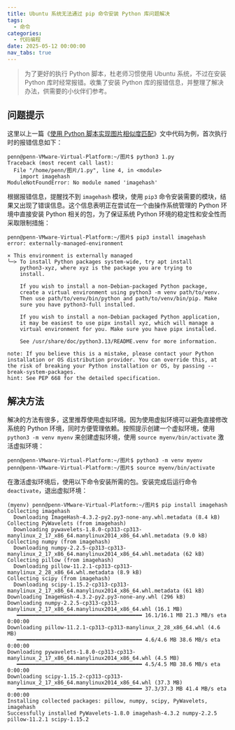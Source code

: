 ```yaml
---
title: Ubuntu 系统无法通过 pip 命令安装 Python 库问题解决
tags:
  - 命令
categories:
  - 代码编程
date: 2025-05-12 00:00:00
nav_tabs: true
---
```


> 为了更好的执行 Python 脚本，杜老师习惯使用 Ubuntu 系统，不过在安装 Python 库时经常报错。收集了安装 Python 库的报错信息，并整理了解决办法，供需要的小伙伴们参考。

<!-- more -->

## 问题提示

这里以上一篇《[使用 Python 脚本实现图片相似度匹配](https://dusays.com/827/)》文中代码为例，首次执行时的报错信息如下：

```
penn@penn-VMware-Virtual-Platform:~/图片$ python3 1.py
Traceback (most recent call last):
  File "/home/penn/图片/1.py", line 4, in <module>
    import imagehash
ModuleNotFoundError: No module named 'imagehash'
```

根据报错信息，提醒找不到 `imagehash` 模块，使用 `pip3` 命令安装需要的模块，结果又出现了错误信息。这个信息表明正在尝试在一个由操作系统管理的 Python 环境中直接安装 Python 相关的包，为了保证系统 Python 环境的稳定性和安全性而采取限制措施：

```
penn@penn-VMware-Virtual-Platform:~/图片$ pip3 install imagehash
error: externally-managed-environment

× This environment is externally managed
╰─> To install Python packages system-wide, try apt install
    python3-xyz, where xyz is the package you are trying to
    install.
    
    If you wish to install a non-Debian-packaged Python package,
    create a virtual environment using python3 -m venv path/to/venv.
    Then use path/to/venv/bin/python and path/to/venv/bin/pip. Make
    sure you have python3-full installed.
    
    If you wish to install a non-Debian packaged Python application,
    it may be easiest to use pipx install xyz, which will manage a
    virtual environment for you. Make sure you have pipx installed.
    
    See /usr/share/doc/python3.13/README.venv for more information.

note: If you believe this is a mistake, please contact your Python installation or OS distribution provider. You can override this, at the risk of breaking your Python installation or OS, by passing --break-system-packages.
hint: See PEP 668 for the detailed specification.
```

## 解决方法

解决的方法有很多，这里推荐使用虚拟环境。因为使用虚拟环境可以避免直接修改系统的 Python 环境，同时方便管理依赖。按照提示创建一个虚拟环境，使用 `python3 -m venv myenv` 来创建虚拟环境，使用 `source myenv/bin/activate` 激活虚拟环境：

```
penn@penn-VMware-Virtual-Platform:~/图片$ python3 -m venv myenv
penn@penn-VMware-Virtual-Platform:~/图片$ source myenv/bin/activate
```

在激活虚拟环境后，使用以下命令安装所需的包。安装完成后运行命令 `deactivate`，退出虚拟环境：

```
(myenv) penn@penn-VMware-Virtual-Platform:~/图片$ pip install imagehash
Collecting imagehash
  Downloading ImageHash-4.3.2-py2.py3-none-any.whl.metadata (8.4 kB)
Collecting PyWavelets (from imagehash)
  Downloading pywavelets-1.8.0-cp313-cp313-manylinux_2_17_x86_64.manylinux2014_x86_64.whl.metadata (9.0 kB)
Collecting numpy (from imagehash)
  Downloading numpy-2.2.5-cp313-cp313-manylinux_2_17_x86_64.manylinux2014_x86_64.whl.metadata (62 kB)
Collecting pillow (from imagehash)
  Downloading pillow-11.2.1-cp313-cp313-manylinux_2_28_x86_64.whl.metadata (8.9 kB)
Collecting scipy (from imagehash)
  Downloading scipy-1.15.2-cp313-cp313-manylinux_2_17_x86_64.manylinux2014_x86_64.whl.metadata (61 kB)
Downloading ImageHash-4.3.2-py2.py3-none-any.whl (296 kB)
Downloading numpy-2.2.5-cp313-cp313-manylinux_2_17_x86_64.manylinux2014_x86_64.whl (16.1 MB)
   ━━━━━━━━━━━━━━━━━━━━━━━━━━━━━━━━━━━━━━━━ 16.1/16.1 MB 21.3 MB/s eta 0:00:00
Downloading pillow-11.2.1-cp313-cp313-manylinux_2_28_x86_64.whl (4.6 MB)
   ━━━━━━━━━━━━━━━━━━━━━━━━━━━━━━━━━━━━━━━━ 4.6/4.6 MB 38.6 MB/s eta 0:00:00
Downloading pywavelets-1.8.0-cp313-cp313-manylinux_2_17_x86_64.manylinux2014_x86_64.whl (4.5 MB)
   ━━━━━━━━━━━━━━━━━━━━━━━━━━━━━━━━━━━━━━━━ 4.5/4.5 MB 38.6 MB/s eta 0:00:00
Downloading scipy-1.15.2-cp313-cp313-manylinux_2_17_x86_64.manylinux2014_x86_64.whl (37.3 MB)
   ━━━━━━━━━━━━━━━━━━━━━━━━━━━━━━━━━━━━━━━━ 37.3/37.3 MB 41.4 MB/s eta 0:00:00
Installing collected packages: pillow, numpy, scipy, PyWavelets, imagehash
Successfully installed PyWavelets-1.8.0 imagehash-4.3.2 numpy-2.2.5 pillow-11.2.1 scipy-1.15.2
```